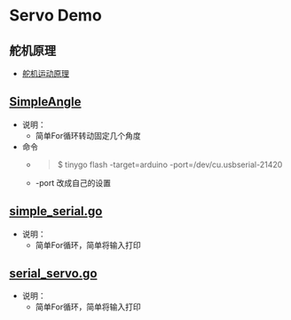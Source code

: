 # Servo Demo

## 舵机原理

* [舵机运动原理](https://fbc-wiki.readthedocs.io/zh/latest/basis_part/steering_gear_control.html)

## [SimpleAngle](./servo/simple_angle.go)

* 说明：
  * 简单For循环转动固定几个角度
* 命令
  * > $ tinygo flash -target=arduino -port=/dev/cu.usbserial-21420 
  * -port 改成自己的设置

## [simple_serial.go](./serial/simple_serial.go)

* 说明：
  * 简单For循环，简单将输入打印

## [serial_servo.go](./serial_servo/serial_servo.go)

* 说明：
  * 简单For循环，简单将输入打印
